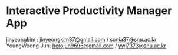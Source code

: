 # Interactive Productivity Manager App
jinyeongkim : jinyeongkim37@gmail.com / sonia37@snu.ac.kr<br />
YoungWoong Jun: herojun9696@gmail.com / ywj7373@snu.ac.kr
